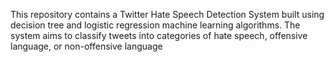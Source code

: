 This repository contains a Twitter Hate Speech Detection System built using decision tree and logistic regression machine learning algorithms. The system aims to classify tweets into categories of hate speech, offensive language, or non-offensive language
